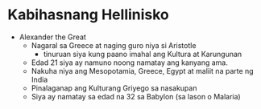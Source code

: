 # Kabihasnang Hellinisko
+ Alexander the Great
    + Nagaral sa Greece at naging guro niya si Aristotle
        + tinuruan siya kung paano imahal ang Kultura at Karungunan
    + Edad 21 siya ay namuno noong namatay ang kanyang ama.
    + Nakuha niya ang Mesopotamia, Greece, Egypt at maliit na parte ng India
    + Pinalaganap ang Kulturang Griyego sa nasakupan
    + Siya ay namatay sa edad na 32 sa Babylon (sa lason o Malaria)
